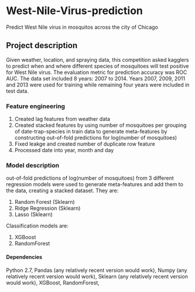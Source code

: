 # West-Nile-Virus-prediction
Predict West Nile virus in mosquitos across the city of Chicago


## Project description

Given weather, location, and spraying data, this competition asked kagglers to predict when and where different species of mosquitoes will test positive for West Nile virus. The evaluation metric for prediction accuracy was ROC AUC. The data set included 8 years: 2007 to 2014. Years 2007, 2009, 2011 and 2013 were used for training while remaining four years were included in test data.

### Feature engineering

  1. Created lag features from weather data
  2. Created stacked features by using number of mosquitoes per grouping of date-trap-species in train data to generate meta-features by        constructing out-of-fold predictions for log(number of mosquitoes)
  3. Fixed leakge and created number of duplicate row feature
  4. Processed date into year, month and day

### Model description

out-of-fold predictions of log(number of mosquitoes) from 3 different regression models were used to generate meta-features and add them to the data, creating a stacked dataset. They are:
1. Random Forest (Sklearn)
2. Ridge Regression (Sklearn)
3. Lasso (Sklearn)

Classification models are:
1. XGBoost
2. RandomForest

#### Dependencies

Python 2.7,
Pandas (any relatively recent version would work),
Numpy (any relatively recent version would work),
Sklearn (any relatively recent version would work),
XGBoost,
RandomForest,

